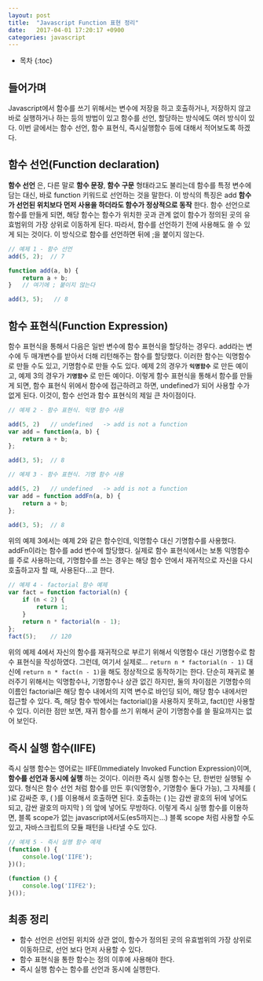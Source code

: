 ```yaml
---
layout: post
title:  "Javascript Function 표현 정리"
date:   2017-04-01 17:20:17 +0900
categories: javascript
---
```



* 목차
{:toc}


## 들어가며
Javascript에서 함수를 쓰기 위해서는 변수에 저장을 하고 호출하거나, 저장하지 않고 바로 실행하거나 하는 등의 방법이 있고 함수를 선언, 할당하는 방식에도 여러 방식이 있다. 이번 글에서는 함수 선언, 함수 표현식, 즉시실행함수 등에 대해서 적어보도록 하겠다.


## 함수 선언(Function declaration)
**함수 선언** 은, 다른 말로 **함수 문장**, **함수 구문** 형태라고도 불리는데 함수를 특정 변수에 담는 대신, 바로 function 키워드로 선언하는 것을 말한다.
이 방식의 특징은 add **함수가 선언된 위치보다 먼저 사용을 하더라도 함수가 정상적으로 동작** 한다.
함수 선언으로 함수를 만들게 되면, 해당 함수는 함수가 위치한 곳과 관계 없이 함수가 정의된 곳의 유효범위의 가장 상위로 이동하게 된다. 따라서, 함수를 선언하기 전에 사용해도 쓸 수 있게 되는 것이다.
이 방식으로 함수를 선언하면 뒤에 ;을 붙이지 않는다.



``` javascript
// 예제 1 - 함수 선언
add(5, 2);  // 7

function add(a, b) {
    return a + b;
}   // 여기에 ; 붙이지 않는다

add(3, 5);   // 8
```


## 함수 표현식(Function Expression)
함수 표현식을 통해서
다음은 일반 변수에 함수 표현식을 할당하는 경우다.
add라는 변수에 두 매개변수를 받아서 더해 리턴해주는 함수를 할당했다. 이러한 함수는 익명함수로 만들 수도 있고, 기명함수로 만들 수도 있다.
예제 2의 경우가 **`익명함수`** 로 만든 예이고, 예제 3의 경우가 **`기명함수`** 로 만든 예이다.
이렇게 함수 표현식을 통해서 함수를 만들게 되면, 함수 표현식 위에서 함수에 접근하려고 하면, undefined가 되어 사용할 수가 없게 된다. 이것이, 함수 선언과 함수 표현식의 제일 큰 차이점이다.

``` javascript
// 예제 2 - 함수 표현식. 익명 함수 사용

add(5, 2)   // undefined   -> add is not a function
var add = function(a, b) {
    return a + b;
};

add(3, 5);  // 8
```

``` javascript
// 예제 3 - 함수 표현식. 기명 함수 사용

add(5, 2)   // undefined   -> add is not a function
var add = function addFn(a, b) {
    return a + b;
};

add(3, 5);  // 8
```

위의 예제 3에서는 예제 2와 같은 함수인데, 익명함수 대신 기명함수를 사용했다. addFn이라는 함수를 add 변수에 할당했다.
실제로 함수 표현식에서는 보통 익명함수를 주로 사용하는데, 기명함수를 쓰는 경우는 해당 함수 안에서 재귀적으로 자신을 다시 호출하고자 할 때, 사용된다...고 한다.

``` javascript
// 예제 4 - factorial 함수 예제
var fact = function factorial(n) {
    if (n < 2) {
        return 1;
    }
    return n * factorial(n - 1);
};
fact(5);    // 120
```

위의 예제 4에서 자신의 함수를 재귀적으로 부르기 위해서 익명함수 대신 기명함수로 함수 표현식을 작성하였다. 그런데, 여기서 실제로...
`return n * factorial(n - 1)` 대신에 `return n * fact(n - 1)`을 해도 정상적으로 동작하기는 한다. 단순히 재귀로 불러주기 위해서는 익명함수나, 기명함수나 상관 없긴 하지만, 둘의 차이점은 기명함수의 이름인 factorial은 해당 함수 내에서의 지역 변수로 바인딩 되어, 해당 함수 내에서만 접근할 수 있다. 즉, 해당 함수 밖에서는 factorial()을 사용하지 못하고, fact()만 사용할 수 있다.
이러한 점만 보면, 재귀 함수를 쓰기 위해서 굳이 기명함수를 쓸 필요까지는 없어 보인다.

## 즉시 실행 함수(IIFE)

즉시 실행 함수는 영어로는 IIFE(Immediately Invoked Function Expression)이며, **함수를 선언과 동시에 실행** 하는 것이다.
이러한 즉시 실행 함수는 단, 한번만 실행될 수 있다. 형식은 함수 선언 처럼 함수를 만든 후(익명함수, 기명함수 둘다 가능), 그 자체를 ( )로 감싸준 후, ( )를 이용해서 호출하면 된다. 호출하는 ( )는 감싼 괄호의 뒤에 넣어도 되고, 감싼 괄호의 마지막 ) 의 앞에 넣어도 무방하다. 이렇게 즉시 실행 함수를 이용하면, 블록 scope가 없는 javascript에서도(es5까지는...) 블록 scope 처럼 사용할 수도 있고, 자바스크립트의 모듈 패턴을 나타낼 수도 있다.

``` javascript
// 예제 5 - 즉시 실행 함수 예제
(function () {
    console.log('IIFE');
})();

(function () {
    console.log('IIFE2');
}());
```



## 최종 정리

- 함수 선언은 선언된 위치와 상관 없이, 함수가 정의된 곳의 유효범위의 가장 상위로 이동하므로, 선언 보다 먼저 사용할 수 있다.
- 함수 표현식을 통한 함수는 정의 이후에 사용해야 한다.
- 즉시 실행 함수는 함수를 선언과 동시에 실행한다.
